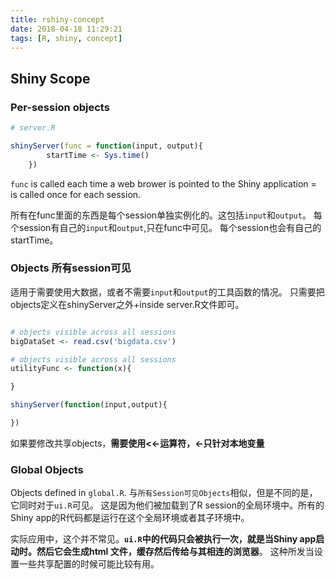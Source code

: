```yaml
---
title: rshiny-concept
date: 2018-04-18 11:29:21
tags: [R, shiny, concept]
---
```


## Shiny Scope

### Per-session objects

```R
# server.R

shinyServer(func = function(input, output){
		startTime <- Sys.time()
	})
```

`func` is called each time a web brower is pointed to the Shiny application = is called once for each session.

所有在func里面的东西是每个session单独实例化的。这包括`input`和`output`。
每个session有自己的`input`和`output`,只在func中可见。 每个session也会有自己的startTime。

### Objects 所有session可见

适用于需要使用大数据，或者不需要`input`和`output`的工具函数的情况。
只需要把objects定义在shinyServer之外+inside server.R文件即可。

```R

# objects visible across all sessions
bigDataSet <- read.csv('bigdata.csv')

# objects visible across all sessions
utilityFunc <- function(x){

}

shinyServer(function(input,output){

})
```

如果要修改共享objects，**需要使用<<-运算符，<-只针对本地变量**

### Global Objects

Objects defined in `global.R`. 与`所有Session可见Objects`相似，但是不同的是，它同时对于`ui.R`可见。 这是因为他们被加载到了R session的全局环境中。所有的Shiny app的R代码都是运行在这个全局环境或者其子环境中。

实际应用中，这个并不常见。**`ui.R`中的代码只会被执行一次，就是当Shiny app启动时。然后它会生成html 文件，缓存然后传给与其相连的浏览器**。 这种所发当设置一些共享配置的时候可能比较有用。